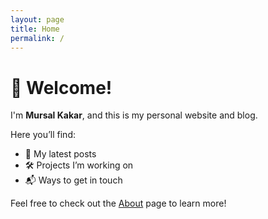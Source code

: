 ```yaml
---
layout: page
title: Home
permalink: /
---
```


# 👋 Welcome!

I'm **Mursal Kakar**, and this is my personal website and blog.

Here you’ll find:

- 📝 My latest posts
- 🛠 Projects I’m working on
- 📬 Ways to get in touch

Feel free to check out the [About](/docs/about/) page to learn more!
